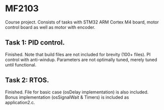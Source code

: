 # MF2103
Course project. Consists of tasks with STM32 ARM Cortex M4 board, motor control board as well as motor with encoder.

Task 1: PID control.
---------------------
Finished. Note that build files are not included for brevity (100+ files).
PI control with anti-windup. Parameters are not optimally tuned, merely tuned until functional.

Task 2: RTOS.
---------------------
Finished. File for basic case (osDelay implementation) is also included. Bonus implementation (osSignalWait & Timers) is included as application2.c.
